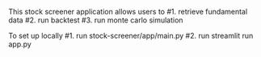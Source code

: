 This stock screener application allows users to 
  #1. retrieve fundamental data
  #2. run backtest
  #3. run monte carlo simulation

To set up locally
  #1. run stock-screener/app/main.py
  #2. run streamlit run app.py
